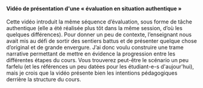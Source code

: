 #### Vidéo de présentation d'une « évaluation en situation authentique »

Cette vidéo introduit la même séquence d’évaluation, sous forme de tâche authentique (elle a été réalisée plus tôt dans la même session, d’où les quelques différences). 
Pour donner un peu de contexte, l’enseignant nous avait mis au défi de sortir des sentiers battus et de présenter quelque chose d’original et de grande envergure. 
J’ai donc voulu construire une trame narrative permettant de mettre en évidence la progression entre les différentes étapes du cours. 
Vous trouverez peut-être le scénario un peu farfelu (et les références un peu datées pour les étudiant-e-s d'aujour'hui), mais je crois que la vidéo présente bien les intentions pédagogiques derrière la structure du cours.
